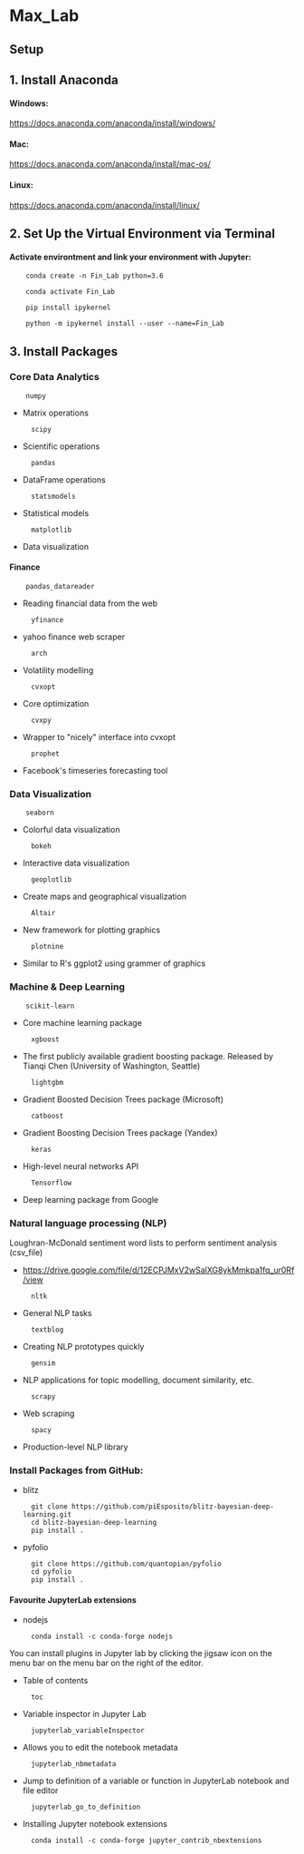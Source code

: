 # Max_Lab

## Setup

## 1. Install Anaconda

#### Windows:
https://docs.anaconda.com/anaconda/install/windows/


#### Mac:
https://docs.anaconda.com/anaconda/install/mac-os/


#### Linux:
https://docs.anaconda.com/anaconda/install/linux/


## 2. Set Up the Virtual Environment via Terminal 

#### Activate environtment and link your environment with Jupyter:

        conda create -n Fin_Lab python=3.6

        conda activate Fin_Lab 

        pip install ipykernel
        
        python -m ipykernel install --user --name=Fin_Lab


## 3. Install Packages

### Core Data Analytics

        numpy
        
- Matrix operations

        scipy
        
- Scientific operations

        pandas
        
- DataFrame operations

        statsmodels
        
- Statistical models

        matplotlib
        
- Data visualization

#### Finance

        pandas_datareader
        
- Reading financial data from the web

        yfinance
        
- yahoo finance web scraper 

        arch
        
- Volatility modelling

        cvxopt
        
- Core optimization

        cvxpy
        
- Wrapper to "nicely" interface into cvxopt

        prophet
        
- Facebook's timeseries forecasting tool

### Data Visualization

        seaborn
        
- Colorful data visualization

        bokeh
        
- Interactive data visualization

        geoplotlib
        
- Create maps and geographical visualization

        Altair
        
- New framework for plotting graphics

        plotnine
        
- Similar to R's ggplot2 using grammer of graphics

### Machine & Deep Learning

        scikit-learn
        
- Core machine learning package

        xgboost
        
- The first publicly available gradient boosting package. Released by Tianqi Chen (University of Washington, Seattle)

        lightgbm
        
- Gradient Boosted Decision Trees package (Microsoft)

        catboost
        
- Gradient Boosting Decision Trees package (Yandex)

        keras
        
- High-level neural networks API

        Tensorflow
        
- Deep learning package from Google

### Natural language processing (NLP)

Loughran-McDonald sentiment word lists to perform sentiment analysis (csv_file)
- https://drive.google.com/file/d/12ECPJMxV2wSalXG8ykMmkpa1fq_ur0Rf/view

        nltk
- General NLP tasks

        textblog
- Creating NLP prototypes quickly

        gensim
- NLP applications for topic modelling, document similarity, etc.

        scrapy
- Web scraping

        spacy
- Production-level NLP library

### Install Packages from GitHub:

- blitz

        git clone https://github.com/piEsposito/blitz-bayesian-deep-learning.git
        cd blitz-bayesian-deep-learning
        pip install .
        
- pyfolio

        git clone https://github.com/quantopian/pyfolio
        cd pyfolio
        pip install .

#### Favourite JupyterLab extensions


- nodejs

        conda install -c conda-forge nodejs


You can install plugins in Jupyter lab by clicking the jigsaw icon on the menu bar on the menu bar on the right of the editor.


- Table of contents

        toc
        
- Variable inspector in Jupyter Lab

        jupyterlab_variableInspector
        
- Allows you to edit the notebook metadata

        jupyterlab_nbmetadata
        
- Jump to definition of a variable or function in JupyterLab notebook and file editor

        jupyterlab_go_to_definition


- Installing Jupyter notebook extensions
        
        conda install -c conda-forge jupyter_contrib_nbextensions
